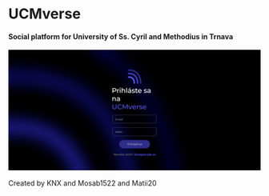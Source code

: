 # UCMverse
#### Social platform for University of Ss. Cyril and Methodius in Trnava

![photo](./ucm/1.png?raw=true)

Created by KNX and Mosab1522 and Matii20
